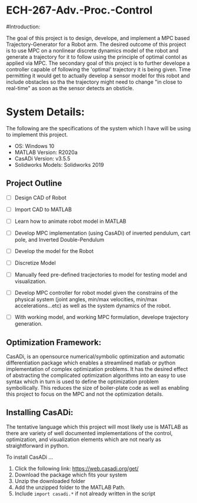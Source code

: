 # ECH-267-Adv.-Proc.-Control

#Introduction: 

The goal of this project is to design, develope, and implement a MPC based Trajectory-Generator for a Robot arm. The desired outcome of this project is to use MPC on a nonlinear discrete dynamics model of the robot and generate a trajectory for it to follow using the principle of optimal contol as applied via MPC. The secondary goal of this project is to further develope a controller capable of following the 'optimal' trajectory it is being given. Time permitting it would get to actually develop a sensor model for this robot and include obstacles so tha the trajectory might need to change "in close to real-time" as soon as the sensor detects an obsticle. 

# System Details: 
The following are the specifications of the system which I have will be using to implement this project. 

* OS: Windows 10 
* MATLAB Version: R2020a  
* CasADi Version: v3.5.5
* Solidworks Models: Solidworks 2019 


## Project Outline 

- [ ] Design CAD of Robot  
- [ ] Import CAD to MATLAB 
- [ ] Learn how to animate robot model in MATLAB 
- [ ] Develop MPC implementation (using CasADi) of inverted pendulum, cart pole, and Inverted Double-Pendulum 
- [ ] Develop the model for the Robot 
- [ ] Discretize Model 
- [ ] Manually feed pre-defined tracjectories to model for testing model and visualization. 
- [ ] Develop MPC controller for robot model given the constrains of the physical system (joint angles, min/max velocities, min/max accelerations...etc) as well as the system dynamics of the robot. 
- [ ] With working model, and working MPC formulation, develope trajectory generation. 



## Optimization Framework: 

CasADi, is an opensource numerical/symbolic optimization and automatic differentiation package which enables a streamlined matlab or python implementation of complex optimization problems. It has the desired effect of abstracting the complicated optimization algorithms into an easy to use syntax which in turn is used to define the optimization problem symbollically. This reduces the size of boiler-plate code as well as enabling this project to focus on the MPC and not the optimization details. 

## Installing CasADi:

The tentative language which this project will most likely use is MATLAB as there are variety of well documented implementations of the control, optimization, and visualization elements which are not nearly as straightforward in python. 

To install CasADi ... 
1. Click the following link: https://web.casadi.org/get/
2. Download the package which fits your system 
3. Unzip the downloaded folder 
4. Add the unzipped folder to the MATLAB Path. 
5. Include `import casadi.*` if not already written in the script
